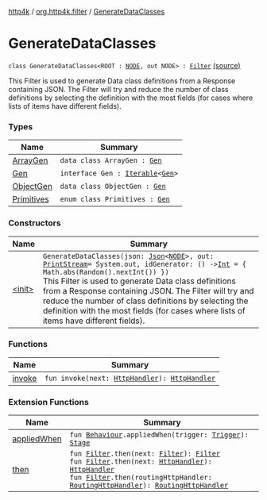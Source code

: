[http4k](../../index.md) / [org.http4k.filter](../index.md) / [GenerateDataClasses](./index.md)

# GenerateDataClasses

`class GenerateDataClasses<ROOT : `[`NODE`](index.md#NODE)`, out NODE> : `[`Filter`](../../org.http4k.core/-filter/index.md) [(source)](https://github.com/http4k/http4k/blob/master/http4k-core/src/main/kotlin/org/http4k/filter/GenerateDataClasses.kt#L18)

This Filter is used to generate Data class definitions from a Response containing JSON. The Filter will try and reduce
the number of class definitions by selecting the definition with the most fields (for cases where lists of items
have different fields).

### Types

| Name | Summary |
|---|---|
| [ArrayGen](-array-gen/index.md) | `data class ArrayGen : `[`Gen`](-gen/index.md) |
| [Gen](-gen/index.md) | `interface Gen : `[`Iterable`](https://kotlinlang.org/api/latest/jvm/stdlib/kotlin.collections/-iterable/index.html)`<`[`Gen`](-gen/index.md)`>` |
| [ObjectGen](-object-gen/index.md) | `data class ObjectGen : `[`Gen`](-gen/index.md) |
| [Primitives](-primitives/index.md) | `enum class Primitives : `[`Gen`](-gen/index.md) |

### Constructors

| Name | Summary |
|---|---|
| [&lt;init&gt;](-init-.md) | `GenerateDataClasses(json: `[`Json`](../../org.http4k.format/-json/index.md)`<`[`NODE`](index.md#NODE)`>, out: `[`PrintStream`](http://docs.oracle.com/javase/6/docs/api/java/io/PrintStream.html)` = System.out, idGenerator: () -> `[`Int`](https://kotlinlang.org/api/latest/jvm/stdlib/kotlin/-int/index.html)` = { Math.abs(Random().nextInt()) })`<br>This Filter is used to generate Data class definitions from a Response containing JSON. The Filter will try and reduce the number of class definitions by selecting the definition with the most fields (for cases where lists of items have different fields). |

### Functions

| Name | Summary |
|---|---|
| [invoke](invoke.md) | `fun invoke(next: `[`HttpHandler`](../../org.http4k.core/-http-handler.md)`): `[`HttpHandler`](../../org.http4k.core/-http-handler.md) |

### Extension Functions

| Name | Summary |
|---|---|
| [appliedWhen](../../org.http4k.chaos/applied-when.md) | `fun `[`Behaviour`](../../org.http4k.chaos/-behaviour.md)`.appliedWhen(trigger: `[`Trigger`](../../org.http4k.chaos/-trigger.md)`): `[`Stage`](../../org.http4k.chaos/-stage.md) |
| [then](../../org.http4k.core/then.md) | `fun `[`Filter`](../../org.http4k.core/-filter/index.md)`.then(next: `[`Filter`](../../org.http4k.core/-filter/index.md)`): `[`Filter`](../../org.http4k.core/-filter/index.md)<br>`fun `[`Filter`](../../org.http4k.core/-filter/index.md)`.then(next: `[`HttpHandler`](../../org.http4k.core/-http-handler.md)`): `[`HttpHandler`](../../org.http4k.core/-http-handler.md)<br>`fun `[`Filter`](../../org.http4k.core/-filter/index.md)`.then(routingHttpHandler: `[`RoutingHttpHandler`](../../org.http4k.routing/-routing-http-handler/index.md)`): `[`RoutingHttpHandler`](../../org.http4k.routing/-routing-http-handler/index.md) |
